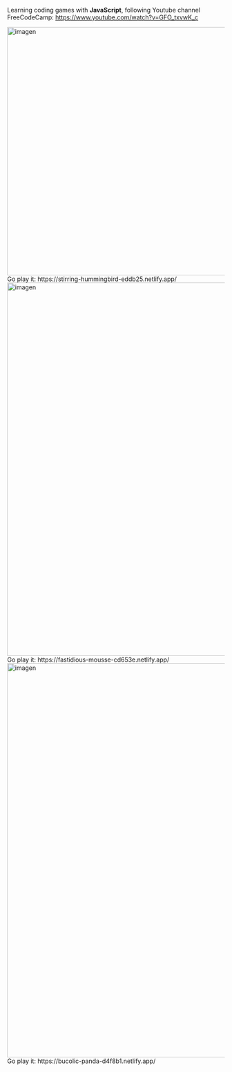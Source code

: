 Learning coding games with **JavaScript**, following Youtube channel FreeCodeCamp: https://www.youtube.com/watch?v=GFO_txvwK_c

<img width="1016" height="574" alt="imagen" src="https://github.com/user-attachments/assets/ff17dc3e-f932-4c27-9c49-e5318e36670e" />
Go play it: https://stirring-hummingbird-eddb25.netlify.app/


<img width="1409" height="863" alt="imagen" src="https://github.com/user-attachments/assets/e7c04b59-5148-4250-8fc3-2cd6534428b0" />
Go play it: https://fastidious-mousse-cd653e.netlify.app/


<img width="1920" height="911" alt="imagen" src="https://github.com/user-attachments/assets/90685134-a464-466f-9aa2-b976cb775dae" />
Go play it: https://bucolic-panda-d4f8b1.netlify.app/
